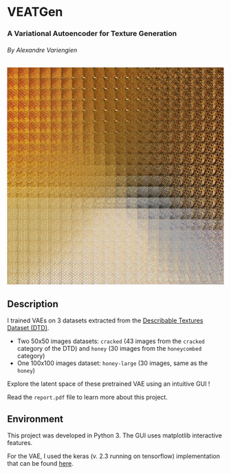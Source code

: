 
# VEATGen
### A Variational Autoencoder for Texture Generation
###### By Alexandre Variengien

![VEATGen image space](https://github.com/aVariengien/VEATGen/blob/main/results_images/honey_grid1.png "VEATGen image space")

## Description

I trained VAEs on 3 datasets extracted from the [Describable Textures Dataset (DTD)](https://www.robots.ox.ac.uk/~vgg/data/dtd/).
 * Two 50x50 images datasets: `cracked` (43 images from the `cracked` category of the DTD) and `honey` (30 images from the `honeycombed` category)
 * One 100x100 images dataset: `honey-large` (30 images, same as the `honey`)

Explore the latent space of these pretrained VAE using an intuitive GUI ! 

Read the `report.pdf` file to learn more about this project.

## Environment

This project was developed in Python 3. The GUI uses matplotlib interactive features. 
    
For the VAE, I used the keras (v. 2.3 running on tensorflow) 
implementation that can be found [here](https://keras.io/examples/generative/vae/). 